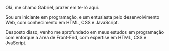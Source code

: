 Olá, me chamo Gabriel, prazer em te-ló aqui. 

Sou um iniciante em programação, e um entusiasta pelo desenvolvimento Web, com conhecimento em HTML, CSS e JavaScript.  

Desposto disso, venho me aprofundado em meus estudos em programação com enforque a área de Front-End, com expertise em HTML, CSS e JvaScript.

